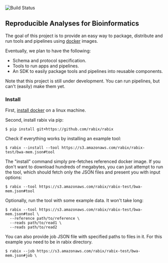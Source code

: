 ![Build Status](https://travis-ci.org/rabix/rabix.svg?branch=devel)

## Reproducible Analyses for Bioinformatics 

The goal of this project is to provide an easy way to package, distribute and
run tools and pipelines using [docker](http://docker.com) images.

Eventually, we plan to have the following:

* Schema and protocol specification.
* Tools to run apps and pipelines.
* An SDK to easily package tools and pipelines into reusable components.

Note that this project is still under development. You can run pipelines, but
can't (easily) make them yet.

### Install

First, [install docker](https://docs.docker.com/installation/#installation) on
a linux machine.
 
Second, install rabix via pip:

```
$ pip install git+https://github.com/rabix/rabix
```

Check if everything works by installing an example tool:

```
$ rabix --install --tool https://s3.amazonaws.com/rabix/rabix-test/bwa-mem.json#tool
```

The "install" command simply pre-fetches referenced docker image.
If you don't want to download hundreds of megabytes, you can just attempt to
run the tool, which should fetch only the JSON files and present you with
input options:
 
```
$ rabix --tool https://s3.amazonaws.com/rabix/rabix-test/bwa-mem.json#tool 
```

Optionally, run the tool with some example data. It won't take long:

```
$ rabix --tool https://s3.amazonaws.com/rabix/rabix-test/bwa-mem.json#tool \
  --reference path/to/reference \
  --reads path/to/read1 \
  --reads path/to/read2
```

You can also provide job JSON file with specified paths to files in it.
For this example you need to be in rabix directory.

```
$ rabix --job https://s3.amazonaws.com/rabix/rabix-test/bwa-mem.json#job \ 
```
